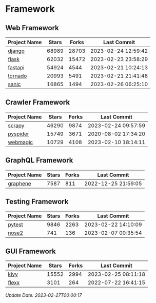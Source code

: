 # Framework

## Web Framework
| Project Name | Stars | Forks | Last Commit |
| ------------ | ----- | ----- | ----------- |
| [django](https://github.com/django/django) | 68989 | 28703 | 2023-02-24 12:59:42 |
| [flask](https://github.com/pallets/flask) | 62032 | 15472 | 2023-02-23 23:58:29 |
| [fastapi](https://github.com/tiangolo/fastapi) | 54924 | 4544 | 2023-02-21 10:24:13 |
| [tornado](https://github.com/tornadoweb/tornado) | 20993 | 5491 | 2023-02-21 21:41:48 |
| [sanic](https://github.com/sanic-org/sanic) | 16865 | 1494 | 2023-02-26 06:25:10 |

## Crawler Framework
| Project Name | Stars | Forks | Last Commit |
| ------------ | ----- | ----- | ----------- |
| [scrapy](https://github.com/scrapy/scrapy) | 46290 | 9874 | 2023-02-24 09:57:59 |
| [pyspider](https://github.com/binux/pyspider) | 15749 | 3671 | 2020-08-02 17:34:20 |
| [webmagic](https://github.com/code4craft/webmagic) | 10729 | 4108 | 2023-02-10 18:14:11 |

## GraphQL Framework
| Project Name | Stars | Forks | Last Commit |
| ------------ | ----- | ----- | ----------- |
| [graphene](https://github.com/graphql-python/graphene) | 7587 | 811 | 2022-12-25 21:59:05 |

## Testing Framework
| Project Name | Stars | Forks | Last Commit |
| ------------ | ----- | ----- | ----------- |
| [pytest](https://github.com/pytest-dev/pytest) | 9846 | 2263 | 2023-02-22 14:10:09 |
| [nose2](https://github.com/nose-devs/nose2) | 741 | 136 | 2023-02-07 00:35:54 |

## GUI Framework
| Project Name | Stars | Forks | Last Commit |
| ------------ | ----- | ----- | ----------- |
| [kivy](https://github.com/kivy/kivy) | 15552 | 2994 | 2023-02-25 08:11:18 |
| [flexx](https://github.com/flexxui/flexx) | 3101 | 264 | 2022-07-22 16:41:15 |

*Update Date: 2023-02-27T00:00:17*